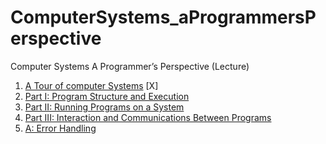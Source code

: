 # ComputerSystems_aProgrammersPerspective

Computer Systems A Programmer’s Perspective (Lecture)

1. [A Tour of computer Systems](https://github.com/c4arl0s/1ATourOfComputerSystems#1-atour-of-computer-systems---content) [X]
2. [Part I: Program Structure and Execution]()
3. [Part II: Running Programs on a System]()
4. [Part III: Interaction and Communications Between Programs]()
5. [A: Error Handling]()
